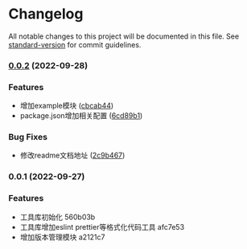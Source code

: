 # Changelog

All notable changes to this project will be documented in this file. See [standard-version](https://github.com/conventional-changelog/standard-version) for commit guidelines.

### [0.0.2](https://github.com/wallowyou/nw-utils/compare/v0.0.1...v0.0.2) (2022-09-28)


### Features

* 增加example模块 ([cbcab44](https://github.com/wallowyou/nw-utils/commit/cbcab44614098d0a373601bf24e4f495f5d68ada))
* package.json增加相关配置 ([6cd89b1](https://github.com/wallowyou/nw-utils/commit/6cd89b18b30cb307b1786f28530480fdc0b3100a))


### Bug Fixes

* 修改readme文档地址 ([2c9b467](https://github.com/wallowyou/nw-utils/commit/2c9b467fe790659a3cf478b81dc4b836c78eb4d1))

### 0.0.1 (2022-09-27)


### Features

* 工具库初始化 560b03b
* 工具库增加eslint prettier等格式化代码工具 afc7e53
* 增加版本管理模块 a2121c7
